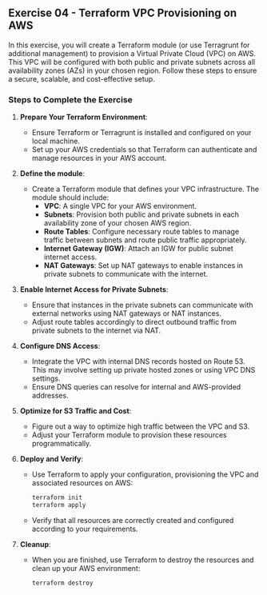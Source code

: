 ## Exercise 04 - Terraform VPC Provisioning on AWS

In this exercise, you will create a Terraform module (or use Terragrunt for additional management) to provision a Virtual Private Cloud (VPC) on AWS. This VPC will be configured with both public and private subnets across all availability zones (AZs) in your chosen region. Follow these steps to ensure a secure, scalable, and cost-effective setup.

### Steps to Complete the Exercise

1. **Prepare Your Terraform Environment**:
   - Ensure Terraform or Terragrunt is installed and configured on your local machine.
   - Set up your AWS credentials so that Terraform can authenticate and manage resources in your AWS account.

2. **Define the module**:
   - Create a Terraform module that defines your VPC infrastructure. The module should include:
     - **VPC**: A single VPC for your AWS environment.
     - **Subnets**: Provision both public and private subnets in each availability zone of your chosen AWS region.
     - **Route Tables**: Configure necessary route tables to manage traffic between subnets and route public traffic appropriately.
     - **Internet Gateway (IGW)**: Attach an IGW for public subnet internet access.
     - **NAT Gateways**: Set up NAT gateways to enable instances in private subnets to communicate with the internet.

3. **Enable Internet Access for Private Subnets**:
   - Ensure that instances in the private subnets can communicate with external networks using NAT gateways or NAT instances.
   - Adjust route tables accordingly to direct outbound traffic from private subnets to the internet via NAT.

4. **Configure DNS Access**:
   - Integrate the VPC with internal DNS records hosted on Route 53. This may involve setting up private hosted zones or using VPC DNS settings.
   - Ensure DNS queries can resolve for internal and AWS-provided addresses.

5. **Optimize for S3 Traffic and Cost**:
   - Figure out a way to optimize high traffic between the VPC and S3.
   - Adjust your Terraform module to provision these resources programmatically.

6. **Deploy and Verify**:
   - Use Terraform to apply your configuration, provisioning the VPC and associated resources on AWS:
     ```bash
     terraform init
     terraform apply
     ```
   - Verify that all resources are correctly created and configured according to your requirements.

7. **Cleanup**:
   - When you are finished, use Terraform to destroy the resources and clean up your AWS environment:
     ```bash
     terraform destroy
     ```